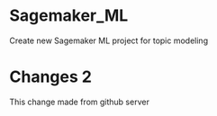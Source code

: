 # Sagemaker_ML
Create new Sagemaker ML project for topic modeling 

# Changes 2
This change made from github server
